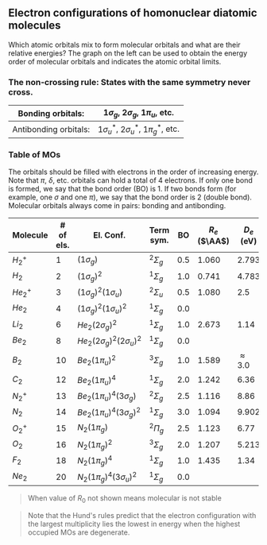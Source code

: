 ## Electron configurations of homonuclear diatomic molecules


Which atomic orbitals mix to form molecular orbitals and what are their
relative energies? The graph on the left can be used to obtain the energy order
of molecular orbitals and indicates the atomic orbital limits.


### The non-crossing rule: States with the same symmetry never cross.

| Bonding orbitals:     | $1\sigma_g$, $2\sigma_g$, $1\pi_u$, etc.       |
|-----------------------|------------------------------------------------|
| Antibonding orbitals: | $1\sigma_u^*$, $2\sigma_u^*$, $1\pi_g^*$, etc. |


### Table of MOs


The orbitals should be filled with electrons in the order of increasing energy. 
Note that $\pi$, $\delta$, etc. orbitals can hold a total of 4 electrons. If only 
one bond is formed, we say that the bond order (BO) is 1. If two bonds form (for 
example, one $\sigma$ and one $\pi$), we say that the bond order is 2 (double bond). 
Molecular orbitals always come in pairs: bonding and antibonding.

| Molecule | \# of els. | El. Conf.                        | Term sym.    | BO  | $R_e$ ($\AA$) | $D_e$ (eV)   |
|----------|------------|----------------------------------|--------------|-----|-------------|--------------|
| $H_2^+$  | 1          | $(1\sigma_g)$                    | $^2\Sigma_g$ | 0.5 | 1.060       | 2.793        |
| $H_2$    | 2          | $(1\sigma_g)^2$                  | $^1\Sigma_g$ | 1.0 | 0.741       | 4.783        |
| $He_2^+$ | 3          | $(1\sigma_g)^2(1\sigma_u)$       | $^2\Sigma_u$ | 0.5 | 1.080       | 2.5          |
| $He_2$   | 4          | $(1\sigma_g)^2(1\sigma_u)^2$     | $^1\Sigma_g$ | 0.0 |             |
| $Li_2$   | 6          | $He_2(2\sigma_g)^2$              | $^1\Sigma_g$ | 1.0 | 2.673       | 1.14         |
| $Be_2$   | 8          | $He_2(2\sigma_g)^2(2\sigma_u)^2$ | $^1\Sigma_g$ | 0.0 |             |
| $B_2$    | 10         | $Be_2(1\pi_u)^2$                 | $^3\Sigma_g$ | 1.0 | 1.589       | $\approx 3.0$ |
| $C_2$    | 12         | $Be_2(1\pi_u)^4$                 | $^1\Sigma_g$ | 2.0 | 1.242       | 6.36         |
| $N_2^+$  | 13         | $Be_2(1\pi_u)^4(3\sigma_g)$      | $^2\Sigma_g$ | 2.5 | 1.116       | 8.86         |
| $N_2$    | 14         | $Be_2(1\pi_u)^4(3\sigma_g)^2$    | $^1\Sigma_g$ | 3.0 | 1.094       | 9.902        |
| $O_2^+$  | 15         | $N_2(1\pi_g)$                    | $^2\Pi_g$    | 2.5 | 1.123       | 6.77         |
| $O_2$    | 16         | $N_2(1\pi_g)^2$                  | $^3\Sigma_g$ | 2.0 | 1.207       | 5.213        |
| $F_2$    | 18         | $N_2(1\pi_g)^4$                  | $^1\Sigma_g$ | 1.0 | 1.435       | 1.34         |
| $Ne_2$   | 20         | $N_2(1\pi_g)^4(3\sigma_u)^2$     | $^1\Sigma_g$ | 0.0 |             |

> When value of $R_0$ not shown means molecular is not stable

> Note that the Hund's rules predict that the electron configuration with the
largest multiplicity lies the lowest in energy when the highest occupied
MOs are degenerate.


